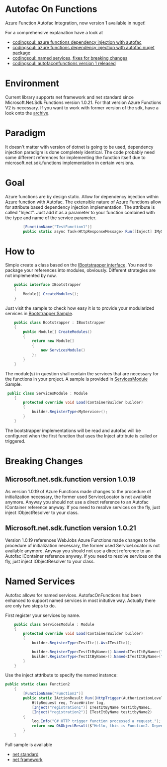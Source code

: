 # Autofac On Functions
Azure Function Autofac Integration, now version 1 available in nuget!

For a comprehensive explanation have a look at 

- [codingsoul: azure functions dependency injection with autofac](http://codingsoul.de/2018/01/19/azure-function-dependency-injection-with-autofac/)
- [codingsoul: azure functions dependency injection with autofac nuget package](http://codingsoul.de/2018/06/12/azure-functions-dependency-injection-autofac-on-functions-nuget-package/)
- [codingsoul: named services, fixes for breaking changes](http://codingsoul.de/2018/09/11/autofaconfunctions-named-services-support-fixes-for-breaking-changes/)
- [codingsoul: autofaconfunctions version 1 released](http://codingsoul.de/2018/09/24/autofaconfunctions-version-1-released/)

# Environment
Current library supports net framework and net standard since Microsoft.Net.Sdk.Functions version 1.0.21. For that version Azure Functions V2 is necessary. If you want to work with former version of the sdk, have a look onto the [archive](https://github.com/holgerleichsenring/AutofacOnFunctions/tree/master/archive/).

# Paradigm
It doesn't matter with version of dotnet is going to be used, dependency injection paradigm is done completely identical. The code probably need some different references for implementing the function itself due to microsoft.net.sdk.functions implementation in certain versions.

# Goal
Azure functions are by design static. Allow for dependency injection within Azure function with Autofac. The extensible nature of Azure Functions allow for attribute based dependency injection implementation. The attribute is called "Inject". Just add it as a parameter to your function combined with the type and name of the service parameter.
```C#
        [FunctionName("TestFunction1")]
        public static async Task<HttpResponseMessage> Run([Inject] IMyService MyService)
```

# How to
Simple create a class based on the [IBootstrapper interface](AutofacOnFunctions.Sample/Bootstrap/Bootstrapper.cs).
You need to package your references into modules, obviously. Different strategies are not implemented by now.

```C#
    public interface IBootstrapper
    {
        Module[] CreateModules();
    }
```

Just visit the sample to check how easy it is to provide your modularized services in [Bootstrapper Sample](AutofacOnFunctions.Sample/Bootstrap/Bootstrapper.cs).

```C#
    public class Bootstrapper : IBootstrapper
    {
        public Module[] CreateModules()
        {
            return new Module[]
            {
                new ServicesModule()
            };
        }
    }
```

The module(s) in question shall contain the services that are necessary for the functions in your project. A sample is provided in [ServicesModule](AutofacOnFunctions.Sample/Services/Modules/ServicesModule.cs) Sample.

```C#
 public class ServicesModule : Module
    {
        protected override void Load(ContainerBuilder builder)
        {
            builder.RegisterType<MyService>();
        }
    }
```

The bootstrapper implementations will be read and autofac will be configured when the first function that uses the Inject attribute is called or triggered. 

# Breaking Changes

## Microsoft.net.sdk.function version 1.0.19
As version 1.0.19 of Azure Functions made changes to the procedure of initialization necessary, the former used ServiceLocator is not available anymore. Anyway you should not use a direct reference to an Autofac IContainer reference anyway. If you need to resolve services on the fly, just inject IObjectResolver to your class.

## Microsoft.net.sdk.function version 1.0.21
Version 1.0.19 references WebJobs  Azure Functions made changes to the procedure of initialization necessary, the former used ServiceLocator is not available anymore. Anyway you should not use a direct reference to an Autofac IContainer reference anyway. If you need to resolve services on the fly, just inject IObjectResolver to your class.


# Named Services
Autofac allows for named services. AutofacOnFunctions had been enhanced to support named services in most initutive way. Actually there are only two steps to do.

First register your services by name.
```C#
    public class ServicesModule : Module
    {
        protected override void Load(ContainerBuilder builder)
        {
            builder.RegisterType<TestIt>().As<ITestIt>();

            builder.RegisterType<TestItByName>().Named<ITestItByName>("registration1");
            builder.RegisterType<TestItByName>().Named<ITestItByName>("registration2");
        }
    }
```

Use the inject atttribute to specify the named instance:
```C#
public static class Function2
    {
        [FunctionName("Function2")]
        public static IActionResult Run([HttpTrigger(AuthorizationLevel.Function, "get", "post", Route = null)]
            HttpRequest req, TraceWriter log,
            [Inject("registration1")] ITestItByName testitbyName1,
            [Inject("registration2")] ITestItByName testitbyName2)
        {
            log.Info("C# HTTP trigger function processed a request.");
            return new OkObjectResult($"Hello, this is Function2. Dependency injection sample returns \n'{testitbyName1.CallMe()}', \n'{testitbyName2.CallMe()}'");
        }
    }
```

Full sample is available 

- [net standard](https://github.com/holgerleichsenring/AutofacOnFunctions/tree/master/AutofacOnFunctions/AutofacOnFunctions.Samples.NetStandard)
- [net framework](https://github.com/holgerleichsenring/AutofacOnFunctions/tree/master/AutofacOnFunctions/AutofacOnFunctions.Samples.NetFramework)

